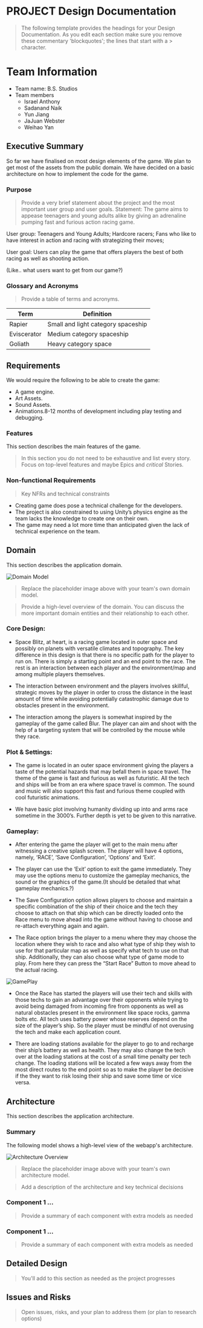 # PROJECT Design Documentation
> The following template provides the headings for your Design Documentation.  As you edit each section make sure you remove these commentary 'blockquotes'; the lines that start with a > character.

# Team Information
* Team name: B.S. Studios
* Team members
  * Israel Anthony
  * Sadanand Naik
  * Yun Jiang
  * JaJuan Webster
  * Weihao Yan

## Executive Summary

So far we have finalised on most design elements of the game. We plan to get most of the assets from the public domain. We have decided on a basic architecture on how to implement the code for the game.  

### Purpose
> Provide a very brief statement about the project and the most important user group and user goals.
Statement: The game aims to appease teenagers and young adults alike by giving an adrenaline pumping fast and furious action racing game.
                     
User group: 
            Teenagers and Young Adults;
            Hardcore racers;
            Fans who like to have interest in action and racing with strategizing their moves;
                       
User goal: Users can play the game that offers players the best of both racing as well as shooting action.

(Like.. what users want to get from our game?)

### Glossary and Acronyms
> Provide a table of terms and acronyms.

| Term | Definition |
|------|------------|
| Rapier	 | Small and light category spaceship |
| Eviscerator		| Medium category spaceship |
| Goliath | Heavy category space|


## Requirements
We would require the following to be able to create the game:
* A game engine.
* Art Assets.
* Sound Assets.
* Animations.8-12 months of development including play testing and debugging.

### Features

This section describes the main features of the game.

> In this section you do not need to be exhaustive and list every story.  Focus on top-level features and maybe Epics and *critical* Stories.

### Non-functional Requirements
> Key NFRs and technical constraints

* Creating game does pose a technical challenge for the developers.
* The project is also constrained to using Unity’s physics engine as the team lacks the knowledge to create one on their own.
* The game may need a lot more time than anticipated given the lack of technical experience on the team.



## Domain

This section describes the application domain.

![Domain Model](domain-model-placeholder.png)
> Replace the placeholder image above with your team's own domain model. 

> Provide a high-level overview of the domain. You can discuss the more important domain entities and their relationship to each other.

### Core Design:

* Space Blitz, at heart, is a racing game located in outer space and possibly on planets with versatile climates and topography. The key difference in this design is that there is no specific path for the player to run on. There is simply a starting point and an end point to the race. The rest is an interaction between each player and the environment/map and among multiple players themselves. 

* The interaction between environment and the players involves skillful, strategic moves by the player in order to cross the distance in the least amount of time while avoiding potentially catastrophic damage due to obstacles present in the environment.

* The interaction among the players is somewhat inspired by the gameplay of the game called Blur. The player can aim and shoot with the help of a targeting system that will be controlled by the mouse while they race. 

### Plot & Settings:

* The game is located in an outer space environment giving the players a taste of the potential hazards that may befall them in space travel. The theme of the game is fast and furious as well as futuristic. All the tech and ships will be from an era where space travel is common. The sound and music will also support this fast and furious theme coupled with cool futuristic animations. 

* We have  basic plot involving humanity dividing up into and arms race sometime in the 3000’s. Further depth is yet to be given to this narrative.

### Gameplay:

* After entering the game the player will get to the main menu after witnessing a creative splash screen. The player will have 4 options, namely, ‘RACE’, ‘Save Configuration’, ‘Options’ and ‘Exit’.

* The player can use the ‘Exit’ option to exit the game immediately. They may use the options menu to customize the gameplay mechanics, the sound or the graphics of the game.(It should be detailed that what gameplay mechanics.?)

* The Save Configuration option allows players to choose and maintain a specific combination of the ship of their choice and the tech they choose to attach on that ship which can be directly loaded onto the Race menu to move ahead into the game without having to choose and re-attach everything again and again. 

* The Race option brings the player to a menu where they may choose the location where they wish to race and also what type of ship they wish to use for that particular map as well as specify what tech to use on that ship. Additionally, they can also choose what type of game mode to play. From here they can press the “Start Race” Button to move ahead to the actual racing.

![GamePlay](gameplay.png)

* Once the Race has started the players will use their tech and skills with those techs to gain an advantage over their opponents while trying to avoid being damaged from incoming fire from opponents as well as natural obstacles present in the environment like space rocks, gamma bolts etc. All tech uses battery power whose reserves depend on the size of the player’s ship. So the player must be mindful of not overusing the tech and make each application count.

* There are loading stations available for the player to go to and recharge their ship’s battery as well as health. They may also change the tech over at the loading stations at the cost of a small time penalty per tech change. The loading stations will be located a few ways away from the most direct routes to the end point so as to make the player be decisive if the they want to risk losing their ship and save some time or vice versa.



## Architecture

This section describes the application architecture.

### Summary
The following model shows a high-level view of the webapp's architecture.

![Architecture Overview](architecture-tiers-and-layers.png)
> Replace the placeholder image above with your team's own architecture model. 

> Add a description of the architecture and key technical decisions

### Component 1 ...
> Provide a summary of each component with extra models as needed


### Component 1 ...
> Provide a summary of each component with extra models as needed

## Detailed Design

> You'll add to this section as needed as the project progresses


## Issues and Risks

> Open issues, risks, and your plan to address them (or plan to research options)
